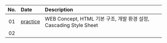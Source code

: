 | No.| Date | Description |
|:--:|:--|:--|
| 01 | [practice](./practice/) | WEB Concept, HTML 기본 구조, 개발 환경 설정, Cascading Style Sheet |
| 02 | |  |
